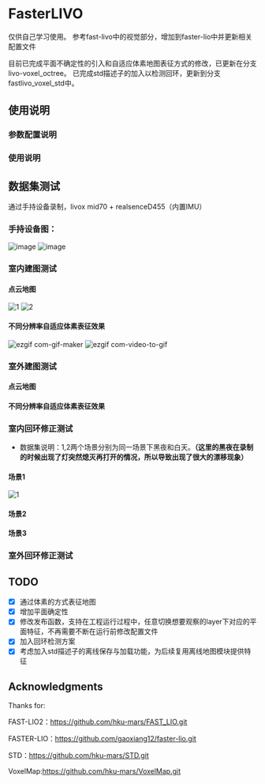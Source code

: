 # FasterLIVO
仅供自己学习使用。
参考fast-livo中的视觉部分，增加到faster-lio中并更新相关配置文件

目前已完成平面不确定性的引入和自适应体素地图表征方式的修改，已更新在分支livo-voxel_octree。
已完成std描述子的加入以检测回环，更新到分支fastlivo_voxel_std中。
## 使用说明

### 参数配置说明

### 使用说明


## 数据集测试
通过手持设备录制，livox mid70 + realsenceD455（内置IMU）
### 手持设备图：
![image](https://github.com/hr2894235132/faster-livo/blob/fastlivo_voxel_std/doc/%E5%BE%AE%E4%BF%A1%E5%9B%BE%E7%89%87_20230710091310.jpg)
![image](https://github.com/hr2894235132/faster-livo/blob/fastlivo_voxel_std/doc/%E5%BE%AE%E4%BF%A1%E5%9B%BE%E7%89%87_20230710091334.jpg)


### 室内建图测试
#### 点云地图
![1](https://user-images.githubusercontent.com/86639226/230259773-f66e0d96-3cc2-4694-8e0a-1f5ec3576c07.png)
![2](https://user-images.githubusercontent.com/86639226/230259774-5ae492e9-d399-4954-aaed-0b977ac359e9.png)
#### 不同分辨率自适应体素表征效果
![ezgif com-gif-maker](https://user-images.githubusercontent.com/86639226/230259661-26307a5a-6185-4948-a236-1c11a430375f.gif)
![ezgif com-video-to-gif](https://user-images.githubusercontent.com/86639226/230259665-2444fc81-9946-4657-acb4-19822264ed82.gif)
### 室外建图测试
#### 点云地图



#### 不同分辨率自适应体素表征效果



### 室内回环修正测试
+ 数据集说明：1,2两个场景分别为同一场景下黑夜和白天。**（这里的黑夜在录制的时候出现了灯突然熄灭再打开的情况，所以导致出现了很大的漂移现象）**
#### 场景1
![1](https://github.com/hr2894235132/faster-livo/blob/fastlivo_voxel_std/doc/1.png)

#### 场景2

#### 场景3

### 室外回环修正测试





## TODO
- [x] 通过体素的方式表征地图
- [x] 增加平面确定性
- [x] 修改发布函数，支持在工程运行过程中，任意切换想要观察的layer下对应的平面特征，不再需要不断在运行前修改配置文件
- [x] 加入回环检测方案
- [x] 考虑加入std描述子的离线保存与加载功能，为后续复用离线地图模块提供特征

## Acknowledgments
Thanks for:

FAST-LIO2：https://github.com/hku-mars/FAST_LIO.git

FASTER-LIO：https://github.com/gaoxiang12/faster-lio.git

STD：https://github.com/hku-mars/STD.git

VoxelMap:https://github.com/hku-mars/VoxelMap.git




